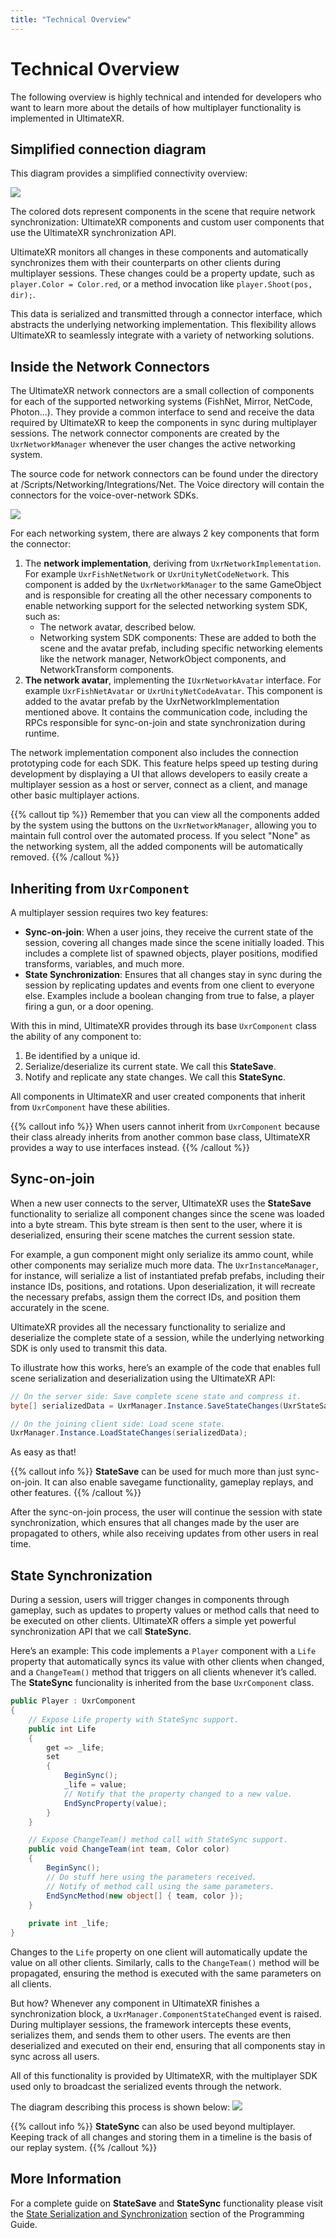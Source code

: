 ```yaml
---
title: "Technical Overview"
---
```


# Technical Overview

The following overview is highly technical and intended for developers who want to learn more about the details of how multiplayer functionality is implemented in UltimateXR.

## Simplified connection diagram

This diagram provides a simplified connectivity overview:

![](/docs/multiplayer/media/technical-overview/ConnectionDiagram.png)

The colored dots represent components in the scene that require network synchronization: UltimateXR components and custom user components that use the UltimateXR synchronization API.

UltimateXR monitors all changes in these components and automatically synchronizes them with their counterparts on other clients during multiplayer sessions. These changes could be a property update, such as `player.Color = Color.red`, or a method invocation like `player.Shoot(pos, dir);`.

This data is serialized and transmitted through a connector interface, which abstracts the underlying networking implementation. This flexibility allows UltimateXR to seamlessly integrate with a variety of networking solutions.

## Inside the Network Connectors

The UltimateXR network connectors are a small collection of components for each of the supported networking systems (FishNet, Mirror, NetCode, Photon...). They provide a common interface to send and receive the data required by UltimateXR to keep the components in sync during multiplayer sessions. The network connector components are created by the `UxrNetworkManager` whenever the user changes the active networking system.

The source code for network connectors can be found under the directory at /Scripts/Networking/Integrations/Net. The Voice directory will contain the connectors for the voice-over-network SDKs.

![](/docs/multiplayer/media/technical-overview/Connectors.png)

For each networking system, there are always 2 key components that form the connector:
1) The **network implementation**, deriving from `UxrNetworkImplementation`. For example `UxrFishNetNetwork` or `UxrUnityNetCodeNetwork`. This component is added by the `UxrNetworkManager` to the same GameObject and is responsible for creating all the other necessary components to enable networking support for the selected networking system SDK, such as:
   - The network avatar, described below.
   - Networking system SDK components: These are added to both the scene and the avatar prefab, including specific networking elements like the network manager, NetworkObject components, and NetworkTransform components.
2) **The network avatar**, implementing the `IUxrNetworkAvatar` interface. For example `UxrFishNetAvatar` or `UxrUnityNetCodeAvatar`. This component is added to the avatar prefab by the UxrNetworkImplementation mentioned above. It contains the communication code, including the RPCs responsible for sync-on-join and state synchronization during runtime.

The network implementation component also includes the connection prototyping code for each SDK. This feature helps speed up testing during development by displaying a UI that allows developers to easily create a multiplayer session as a host or server, connect as a client, and manage other basic multiplayer actions.

{{% callout tip %}}
Remember that you can view all the components added by the system using the buttons on the `UxrNetworkManager`, allowing you to maintain full control over the automated process. If you select "None" as the networking system, all the added components will be automatically removed.
{{% /callout %}}

## Inheriting from `UxrComponent`

A multiplayer session requires two key features:

- **Sync-on-join**: When a user joins, they receive the current state of the session, covering all changes made since the scene initially loaded. This includes a complete list of spawned objects, player positions, modified transforms, variables, and much more.
- **State Synchronization**: Ensures that all changes stay in sync during the session by replicating updates and events from one client to everyone else. Examples include a boolean changing from true to false, a player firing a gun, or a door opening.

With this in mind, UltimateXR provides through its base `UxrComponent` class the ability of any component to:

1) Be identified by a unique id.
2) Serialize/deserialize its current state. We call this **StateSave**.
3) Notify and replicate any state changes. We call this **StateSync**.

All components in UltimateXR and user created components that inherit from `UxrComponent` have these abilities.

{{% callout info %}}
When users cannot inherit from `UxrComponent` because their class already inherits from another common base class, UltimateXR provides a way to use interfaces instead.
{{% /callout %}}

## Sync-on-join

When a new user connects to the server, UltimateXR uses the **StateSave** functionality to serialize all component changes since the scene was loaded into a byte stream. This byte stream is then sent to the user, where it is deserialized, ensuring their scene matches the current session state.

For example, a gun component might only serialize its ammo count, while other components may serialize much more data. The `UxrInstanceManager`, for instance, will serialize a list of instantiated prefab prefabs, including their instance IDs, positions, and rotations. Upon deserialization, it will recreate the necessary prefabs, assign them the correct IDs, and position them accurately in the scene.

UltimateXR provides all the necessary functionality to serialize and deserialize the complete state of a session, while the underlying networking SDK is only used to transmit this data.

To illustrate how this works, here’s an example of the code that enables full scene serialization and deserialization using the UltimateXR API:

```c#
// On the server side: Save complete scene state and compress it.
byte[] serializedData = UxrManager.Instance.SaveStateChanges(UxrStateSaveLevel.Complete, UxrSerializationFormat.BinaryGzip);

// On the joining client side: Load scene state.
UxrManager.Instance.LoadStateChanges(serializedData);
```

As easy as that!

{{% callout info %}}
**StateSave** can be used for much more than just sync-on-join. It can also enable savegame functionality, gameplay replays, and other features.
{{% /callout %}}

After the sync-on-join process, the user will continue the session with state synchronization, which ensures that all changes made by the user are propagated to others, while also receiving updates from other users in real time.

## State Synchronization

During a session, users will trigger changes in components through gameplay, such as updates to property values or method calls that need to be executed on other clients. UltimateXR offers a simple yet powerful synchronization API that we call **StateSync**.

Here’s an example: This code implements a `Player` component with a `Life` property that automatically syncs its value with other clients when changed, and a `ChangeTeam()` method that triggers on all clients whenever it’s called. The **StateSync** funcionality is inherited from the base `UxrComponent` class.

```c#
public Player : UxrComponent
{
    // Expose Life property with StateSync support.
    public int Life
    {
        get => _life;
        set
        {
            BeginSync();
            _life = value;
            // Notify that the property changed to a new value.
            EndSyncProperty(value);
        }
    }

    // Expose ChangeTeam() method call with StateSync support.
    public void ChangeTeam(int team, Color color)
    {
        BeginSync();
        // Do stuff here using the parameters received.		
        // Notify of method call using the same parameters.
        EndSyncMethod(new object[] { team, color });
    }
	
    private int _life;
}
```

Changes to the `Life` property on one client will automatically update the value on all other clients. Similarly, calls to the `ChangeTeam()` method will be propagated, ensuring the method is executed with the same parameters on all clients.

But how? Whenever any component in UltimateXR finishes a synchronization block, a `UxrManager.ComponentStateChanged` event is raised. During multiplayer sessions, the framework intercepts these events, serializes them, and sends them to other users. The events are then deserialized and executed on their end, ensuring that all components stay in sync across all users.

All of this functionality is provided by UltimateXR, with the multiplayer SDK used only to broadcast the serialized events through the network.

The diagram describing this process is shown below:
![](/docs/programming-guide/media/StateSyncDiagram.png)

{{% callout info %}}
**StateSync** can also be used beyond multiplayer. Keeping track of all changes and storing them in a timeline is the basis of our replay system.
{{% /callout %}}

## More Information

For a complete guide on **StateSave** and **StateSync** functionality please visit the [State Serialization and Synchronization](/docs/programming-guide/state-serialization-and-synchronization-introduction) section of the Programming Guide.

